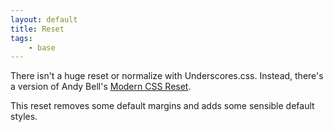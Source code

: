 ```yaml
---
layout: default
title: Reset
tags:
    - base
---
```


There isn't a huge reset or normalize with Underscores.css. Instead, there's a version of Andy Bell's [Modern CSS Reset](https://hankchizljaw.com/wrote/a-modern-css-reset/).

This reset removes some default margins and adds some sensible default styles.
